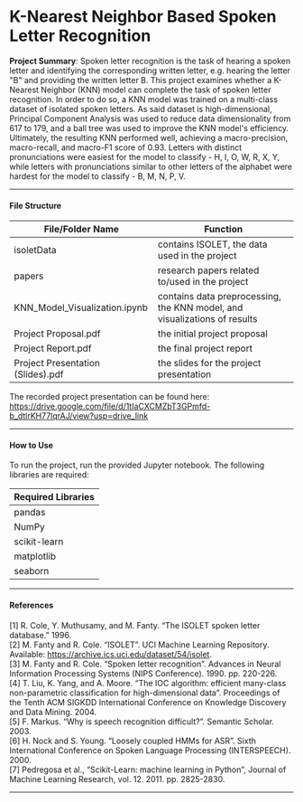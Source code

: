 # K-Nearest Neighbor Based Spoken Letter Recognition

**Project Summary**: Spoken letter recognition is the task of hearing a spoken letter and identifying the corresponding written letter, e.g. hearing the letter "B" and providing the written letter B. This project examines whether a K-Nearest Neighbor (KNN) model can complete the task of spoken letter recognition. In order to do so, a KNN model was trained on a multi-class dataset of isolated spoken letters. As said dataset is high-dimensional, Principal Component Analysis was used to reduce data dimensionality from 617 to 179, and a ball tree was used to improve the KNN model's efficiency. Ultimately, the resulting KNN performed well, achieving a macro-precision, macro-recall, and macro-F1 score of 0.93. Letters with distinct pronunciations were easiest for the model to classify - H, I, O, W, R, X, Y, while letters with pronunciations similar to other letters of the alphabet were hardest for the model to classify - B, M, N, P, V. 

***

#### File Structure 

| File/Folder Name | Function |
| ------ | ------ |
| isoletData | contains ISOLET, the data used in the project |
| papers | research papers related to/used in the project |
| KNN_Model_Visualization.ipynb | contains data preprocessing, the KNN model, and visualizations of results |
| Project Proposal.pdf | the initial project proposal |
| Project Report.pdf | the final project report |
| Project Presentation (Slides).pdf | the slides for the project presentation|

The recorded project presentation can be found here: https://drive.google.com/file/d/1tIaCXCMZbT3GPmfd-b_dtlrKH77lqrAJ/view?usp=drive_link

***
#### How to Use

To run the project, run the provided Jupyter notebook. The following libraries are required: 


| Required Libraries | 
| ------ | 
| pandas |
| NumPy | 
| scikit-learn | 
| matplotlib | 
| seaborn |

***

#### References 

[1] R. Cole, Y. Muthusamy, and M. Fanty. “The ISOLET spoken letter database.” 1996. \
[2] M. Fanty and R. Cole. “ISOLET”. UCI Machine Learning Repository. Available: https://archive.ics.uci.edu/dataset/54/isolet. \
[3] M. Fanty and R. Cole. “Spoken letter recognition”. Advances in Neural Information Processing Systems (NIPS Conference). 1990. pp. 220-226. \
[4] T. Liu, K. Yang, and A. Moore. “The IOC algorithm: efficient many-class non-parametric classification for high-dimensional data”. Proceedings of the Tenth ACM SIGKDD International Conference on Knowledge Discovery and Data Mining. 2004. \
[5] F. Markus. “Why is speech recognition difficult?”. Semantic Scholar. 2003. \
[6] H. Nock and S. Young. “Loosely coupled HMMs for ASR”. Sixth International Conference on Spoken Language Processing (INTERSPEECH). 2000. \
[7] Pedregosa et al., “Scikit-Learn: machine learning in Python”, Journal of Machine Learning Research, vol. 12. 2011. pp. 2825-2830. 

---


